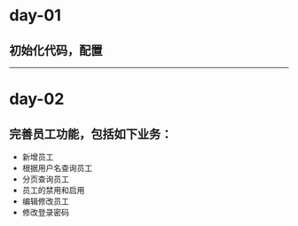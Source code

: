 # day-01 #
## 初始化代码，配置 ##

---

# day-02 #
## 完善员工功能，包括如下业务： ##  

- 新增员工
- 根据用户名查询员工
- 分页查询员工
- 员工的禁用和启用
- 编辑修改员工
- 修改登录密码
